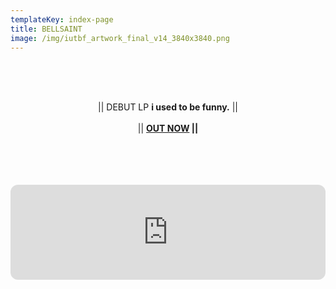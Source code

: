 ```yaml
---
templateKey: index-page
title: BELLSAINT
image: /img/iutbf_artwork_final_v14_3840x3840.png
---
```

<br><br><br><center>|| DEBUT LP <b>i used to be funny.</b> ||<br><br>|| <b>[OUT NOW](https://ffm.to/bellsaint_iusedtobefunny)<b> ||</center><br><br><br>

<br><iframe style="border-radius:12px" src="https://open.spotify.com/embed/album/7da2islBlr2IUA2dJeLyg9?utm_source=generator" width="100%" height="152" frameBorder="0" allowfullscreen="" allow="autoplay; clipboard-write; encrypted-media; fullscreen; picture-in-picture" loading="lazy"></iframe><br><br>
